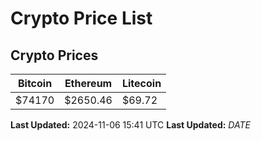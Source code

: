 # Crypto Price List

## Crypto Prices
| Bitcoin | Ethereum | Litecoin |
| ------- | -------- | -------- |
| $74170 | $2650.46 | $69.72 |
**Last Updated:** 2024-11-06 15:41 UTC
**Last Updated:** $DATE$
